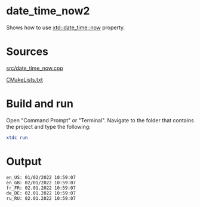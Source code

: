 # date_time_now2

Shows how to use [xtd::date_time::now](https://gammasoft71.github.io/xtd/reference_guides/latest/classxtd_1_1date__time.html#ad94505e74efe9f353836901eda9230ed) property.

# Sources

[src/date_time_now.cpp](src/date_time_now2.cpp)

[CMakeLists.txt](CMakeLists.txt)

# Build and run

Open "Command Prompt" or "Terminal". Navigate to the folder that contains the project and type the following:

```cmake
xtdc run
```

# Output

```
en_US: 01/02/2022 10:59:07
en_GB: 02/01/2022 10:59:07
fr_FR: 02.01.2022 10:59:07
de_DE: 02.01.2022 10:59:07
ru_RU: 02.01.2022 10:59:07
```
